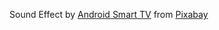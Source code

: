 Sound Effect by <a href="https://pixabay.com/users/asmarttv2022-49408928/?utm_source=link-attribution&utm_medium=referral&utm_campaign=music&utm_content=328875">Android Smart TV</a> from <a href="https://pixabay.com//?utm_source=link-attribution&utm_medium=referral&utm_campaign=music&utm_content=328875">Pixabay</a>

